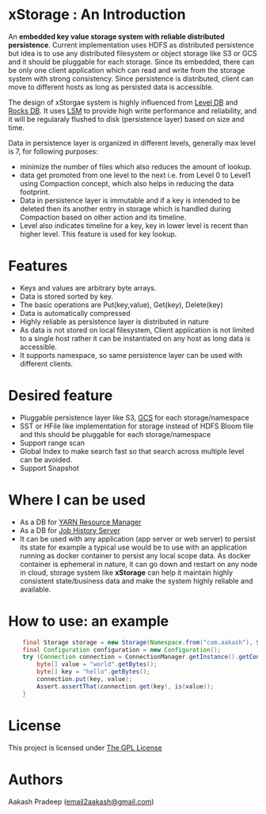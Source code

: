 

# xStorage : An Introduction
An **embedded key value storage system with reliable distributed persistence**. Current implementation uses HDFS as distributed persistence but idea is to use any distributed filesystem or object storage like S3 or GCS and it should be pluggable for each storage. Since its embedded, there can be only one client application which can read and write from the storage system with strong consistency. Since persistence is distributed, client can move to different hosts as long as persisted data is accessible.

The design of xStorgae system is highly influenced from [Level DB](https://github.com/google/leveldb) and [Rocks DB](https://rocksdb.org/). It uses [LSM](https://en.wikipedia.org/wiki/Log-structured_merge-tree) to provide high write performance and reliability, and it will be regularaly flushed to disk (persistence layer) based on size and time. 

Data in persistence layer is organized in different levels, generally max level is 7, for following purposes:

* minimize the number of files which also reduces the amount of lookup.
* data get promoted from one level to the next i.e. from Level 0 to Level1 using Compaction concept, which also helps in reducing the data footprint. 
* Data in persistence layer is immutable and if a key is intended to be deleted then its another entry in storage which is handled during Compaction based on other action and its timeline. 
* Level also indicates timeline for a key, key in lower level is recent than higher level. This feature is used for key lookup. 

# Features
* Keys and values are arbitrary byte arrays.
* Data is stored sorted by key.
* The basic operations are Put(key,value), Get(key), Delete(key)
* Data is automatically compressed
* Highly reliable as persistence layer is distributed in nature
* As data is not stored on local filesystem, Client application is not limited to a single host rather it can be instantiated on any host as long data is accessible. 
* It supports namespace, so same persistence layer can be used with different clients.

# Desired feature
* Pluggable persistence layer like S3, [GCS](https://cloud.google.com/storage/getting-started/) for each storage/namespace
* SST or HFile like implementation for storage instead of  HDFS Bloom file and this should be pluggable for each storage/namespace
* Support range scan
* Global Index to make search fast so that search across multiple level can be avoided.
* Support Snapshot

# Where I can be used 
* As a DB for [YARN Resource Manager](https://hortonworks.com/blog/apache-hadoop-yarn-resourcemanager/) 
* As a DB for [Job History Server](https://hadoop.apache.org/docs/current/hadoop-mapreduce-client/hadoop-mapreduce-client-hs/HistoryServerRest.html)    
* It can be used with any application (app server or web server) to persist its state for example a typical use would be to use with an application running as docker container to persist any local scope data. As docker container is ephemeral in nature, it can go down and restart on any node in cloud, storage system like **xStorage** can help it maintain highly consistent state/business data and make the system highly reliable and available.


# How to use: an example
```Java
    final Storage storage = new Storage(Namespace.from("com.aakash"), StorageName.from("test"));
    final Configuration configuration = new Configuration();
    try (Connection connection = ConnectionManager.getInstance().getConnection(storage, configuration)) {
        byte[] value = "world".getBytes();
        byte[] key = "hello".getBytes();
        connection.put(key, value);
        Assert.assertThat(connection.get(key), is(value));
    }
```
# License 
This project is licensed under [The GPL License](https://en.wikipedia.org/wiki/GNU_General_Public_License)

# Authors
Aakash Pradeep (email2aakash@gmail.com)

